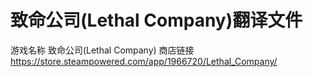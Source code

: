 # 致命公司(Lethal Company)翻译文件
游戏名称 致命公司(Lethal Company)
商店链接 https://store.steampowered.com/app/1966720/Lethal_Company/